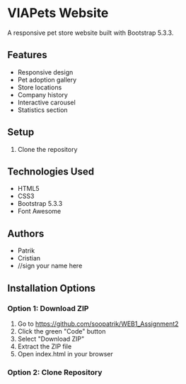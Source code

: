 # VIAPets Website

A responsive pet store website built with Bootstrap 5.3.3.

## Features
- Responsive design
- Pet adoption gallery
- Store locations
- Company history
- Interactive carousel
- Statistics section

## Setup
1. Clone the repository


## Technologies Used
- HTML5
- CSS3
- Bootstrap 5.3.3
- Font Awesome

## Authors
- Patrik
- Cristian
- //sign your name here

## Installation Options

### Option 1: Download ZIP
1. Go to https://github.com/soopatrik/WEB1_Assignment2
2. Click the green "Code" button
3. Select "Download ZIP"
4. Extract the ZIP file
5. Open index.html in your browser

### Option 2: Clone Repository
